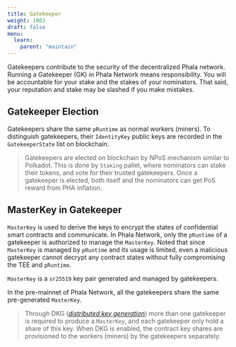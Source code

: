 ```yaml
---
title: Gatekeeper
weight: 1003
draft: false
menu:
  learn:
    parent: "maintain"
---
```


Gatekeepers contribute to the security of the decentralized Phala network.
\
Running a Gatekeeper (GK) in Phala Network means responsibility. You will be accountable for your stake and the stakes of your nominators. That said, your reputation and stake may be slashed if you make mistakes.

## Gatekeeper Election

Gatekeepers share the same `pRuntime` as normal workers (miners). To distinguish gatekeepers, their `IdentityKey` public keys are recorded in the `GatekeeperState` list on blockchain.

> Gatekeepers are elected on blockchain by NPoS mechanism similar to Polkadot. This is done by `Staking` pallet, where nominators can stake their tokens, and vote for their trusted gatekeepers. Once a gatekeeper is elected, both itself and the nominators can get PoS reward from PHA inflation.

## MasterKey in Gatekeeper

`MasterKey` is used to derive the keys to encrypt the states of confidential smart contracts and communicate. In Phala Network, only the `pRuntime` of a gatekeeper is authorized to manage the `MasterKey`. Noted that since `MasterKey` is managed by `pRuntime` and its usage is limited, even a malicious gatekeeper cannot decrypt any contract states without fully compromising the TEE and `pRuntime`.

`MasterKey` is a `sr25519` key pair generated and managed by gatekeepers.

In the pre-mainnet of Phala Network, all the gatekeepers share the same pre-generated `MasterKey`.

> Through DKG (_[distributed key generation](https://en.wikipedia.org/wiki/Distributed_key_generation)_) more than one gatekeeper is required to produce a `MasterKey`, and each gatekeeper only hold a share of this key. When DKG is enabled, the contract key shares are provisioned to the workers (miners) by the gatekeepers separately.
>
